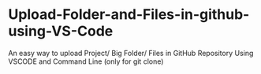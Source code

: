 # Upload-Folder-and-Files-in-github-using-VS-Code
An easy way to upload Project/ Big Folder/ Files in GitHub Repository Using VSCODE and Command Line (only for git clone)

